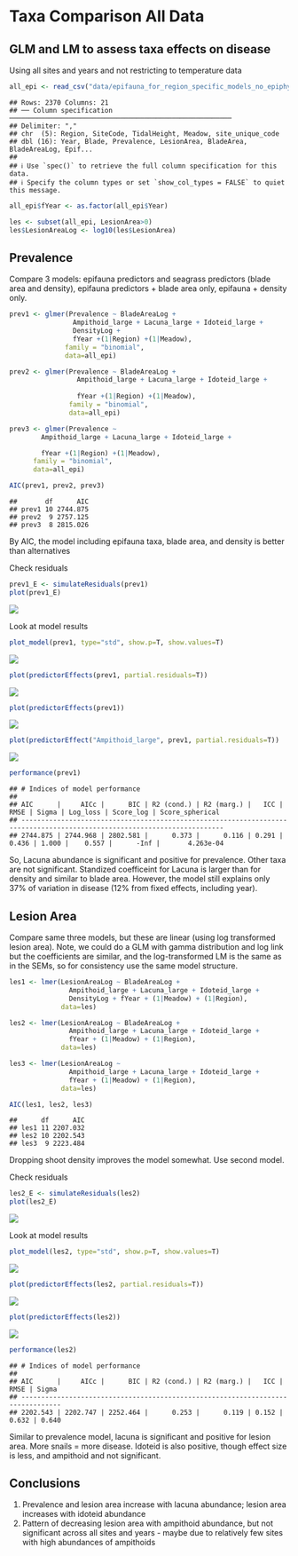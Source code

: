 Taxa Comparison All Data
================

## GLM and LM to assess taxa effects on disease

Using all sites and years and not restricting to temperature data

``` r
all_epi <- read_csv("data/epifauna_for_region_specific_models_no_epiphyte.csv")
```

    ## Rows: 2370 Columns: 21
    ## ── Column specification ────────────────────────────────────────────────────────
    ## Delimiter: ","
    ## chr  (5): Region, SiteCode, TidalHeight, Meadow, site_unique_code
    ## dbl (16): Year, Blade, Prevalence, LesionArea, BladeArea, BladeAreaLog, Epif...
    ## 
    ## ℹ Use `spec()` to retrieve the full column specification for this data.
    ## ℹ Specify the column types or set `show_col_types = FALSE` to quiet this message.

``` r
all_epi$fYear <- as.factor(all_epi$Year)

les <- subset(all_epi, LesionArea>0)
les$LesionAreaLog <- log10(les$LesionArea)
```

## Prevalence

Compare 3 models: epifauna predictors and seagrass predictors (blade
area and density), epifauna predictors + blade area only, epifauna +
density only.

``` r
prev1 <- glmer(Prevalence ~ BladeAreaLog + 
                Ampithoid_large + Lacuna_large + Idoteid_large +
                DensityLog + 
                fYear +(1|Region) +(1|Meadow), 
              family = "binomial", 
              data=all_epi)

prev2 <- glmer(Prevalence ~ BladeAreaLog + 
                 Ampithoid_large + Lacuna_large + Idoteid_large +
                 
                 fYear +(1|Region) +(1|Meadow), 
               family = "binomial", 
               data=all_epi)

prev3 <- glmer(Prevalence ~ 
        Ampithoid_large + Lacuna_large + Idoteid_large +

        fYear +(1|Region) +(1|Meadow), 
      family = "binomial", 
      data=all_epi)

AIC(prev1, prev2, prev3)
```

    ##       df      AIC
    ## prev1 10 2744.875
    ## prev2  9 2757.125
    ## prev3  8 2815.026

By AIC, the model including epifauna taxa, blade area, and density is
better than alternatives

Check residuals

``` r
prev1_E <- simulateResiduals(prev1)
plot(prev1_E)
```

![](TaxaComparisonAllData_files/figure-gfm/unnamed-chunk-1-1.png)<!-- -->

Look at model results

``` r
plot_model(prev1, type="std", show.p=T, show.values=T)
```

![](TaxaComparisonAllData_files/figure-gfm/prev_model-1.png)<!-- -->

``` r
plot(predictorEffects(prev1, partial.residuals=T))
```

![](TaxaComparisonAllData_files/figure-gfm/prev_model-2.png)<!-- -->

``` r
plot(predictorEffects(prev1))
```

![](TaxaComparisonAllData_files/figure-gfm/prev_model-3.png)<!-- -->

``` r
plot(predictorEffect("Ampithoid_large", prev1, partial.residuals=T))
```

![](TaxaComparisonAllData_files/figure-gfm/prev_model-4.png)<!-- -->

``` r
performance(prev1)
```

    ## # Indices of model performance
    ## 
    ## AIC      |     AICc |      BIC | R2 (cond.) | R2 (marg.) |   ICC |  RMSE | Sigma | Log_loss | Score_log | Score_spherical
    ## -------------------------------------------------------------------------------------------------------------------------
    ## 2744.875 | 2744.968 | 2802.581 |      0.373 |      0.116 | 0.291 | 0.436 | 1.000 |    0.557 |      -Inf |       4.263e-04

So, Lacuna abundance is significant and positive for prevalence. Other
taxa are not significant. Standized coefficeint for Lacuna is larger
than for density and similar to blade area. However, the model still
explains only 37% of variation in disease (12% from fixed effects,
including year).

## Lesion Area

Compare same three models, but these are linear (using log transformed
lesion area). Note, we could do a GLM with gamma distribution and log
link but the coefficients are similar, and the log-transformed LM is the
same as in the SEMs, so for consistency use the same model structure.

``` r
les1 <- lmer(LesionAreaLog ~ BladeAreaLog +
               Ampithoid_large + Lacuna_large + Idoteid_large +
               DensityLog + fYear + (1|Meadow) + (1|Region), 
             data=les)

les2 <- lmer(LesionAreaLog ~ BladeAreaLog +
               Ampithoid_large + Lacuna_large + Idoteid_large +
               fYear + (1|Meadow) + (1|Region), 
             data=les)

les3 <- lmer(LesionAreaLog ~ 
               Ampithoid_large + Lacuna_large + Idoteid_large +
               fYear + (1|Meadow) + (1|Region), 
             data=les)

AIC(les1, les2, les3)
```

    ##      df      AIC
    ## les1 11 2207.032
    ## les2 10 2202.543
    ## les3  9 2223.484

Dropping shoot density improves the model somewhat. Use second model.

Check residuals

``` r
les2_E <- simulateResiduals(les2)
plot(les2_E)
```

![](TaxaComparisonAllData_files/figure-gfm/unnamed-chunk-3-1.png)<!-- -->

Look at model results

``` r
plot_model(les2, type="std", show.p=T, show.values=T)
```

![](TaxaComparisonAllData_files/figure-gfm/les_model-1.png)<!-- -->

``` r
plot(predictorEffects(les2, partial.residuals=T))
```

![](TaxaComparisonAllData_files/figure-gfm/les_model-2.png)<!-- -->

``` r
plot(predictorEffects(les2))
```

![](TaxaComparisonAllData_files/figure-gfm/les_model-3.png)<!-- -->

``` r
performance(les2)
```

    ## # Indices of model performance
    ## 
    ## AIC      |     AICc |      BIC | R2 (cond.) | R2 (marg.) |   ICC |  RMSE | Sigma
    ## --------------------------------------------------------------------------------
    ## 2202.543 | 2202.747 | 2252.464 |      0.253 |      0.119 | 0.152 | 0.632 | 0.640

Similar to prevalence model, lacuna is significant and positive for
lesion area. More snails = more disease. Idoteid is also positive,
though effect size is less, and ampithoid and not significant.

## Conclusions

1.  Prevalence and lesion area increase with lacuna abundance; lesion
    area increases with idoteid abundance
2.  Pattern of decreasing lesion area with ampithoid abundance, but not
    significant across all sites and years - maybe due to relatively few
    sites with high abundances of ampithoids
